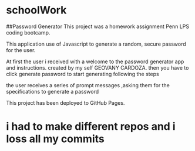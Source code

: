 # schoolWork

##Password Generator
This project was a homework assignment Penn LPS coding bootcamp.

This application use of Javascript to generate a random, secure password for the user.

At first the user i received with a welcome to the password generator app and instructions.
created by my self GEOVANY CARDOZA.
then you have to click generate password to start generating following the steps

the user receives a series of prompt messages ,asking them for the specifications to generate a password

This project has been deployed to GitHub Pages.

# i had to make different repos and i loss all my commits
